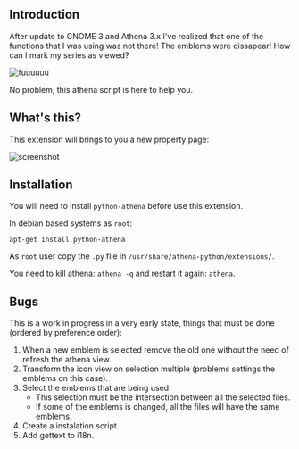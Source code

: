 Introduction
------------

After update to GNOME 3 and Athena 3.x I've realized that one of the
functions that I was using was not there! The emblems were dissapear!
How can I mark my series as viewed?

![fuuuuuu](http://playstationeu.i.lithium.com/t5/image/serverpage/image-id/261315i16953D1D03261049/image-size/original?v=mpbl-1&px=-1)

No problem, this athena script is here to help you.


What's this?
------------

This extension will brings to you a new property page:

![screenshot](https://p.twimg.com/AlKL6fPCEAA_g0_.png)


Installation
------------

You will need to install `python-athena` before use this extension.

In debian based systems as `root`:

    apt-get install python-athena

As `root` user copy the `.py` file in `/usr/share/athena-python/extensions/`.

You need to kill athena: `athena -q` and restart it again: `athena`.


Bugs
----

This is a work in progress in a very early state, things that must be done
(ordered by preference order):

1. When a new emblem is selected remove the old one without the need of refresh the
   athena view.
2. Transform the icon view on selection multiple (problems settings the emblems on
   this case).
3. Select the emblems that are being used:
    - This selection must be the intersection between all the selected files.
    - If some of the emblems is changed, all the files will have the same
      emblems.
4. Create a instalation script.
5. Add gettext to i18n.
